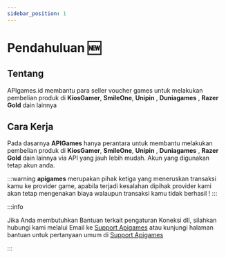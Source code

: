 ```yaml
---
sidebar_position: 1
---
```


# Pendahuluan 🆕

## Tentang

APIgames.id membantu para seller voucher games untuk melakukan pembelian produk di **KiosGamer**, **SmileOne**, **Unipin** , **Duniagames** , **Razer Gold** dain lainnya

## Cara Kerja

Pada dasarnya **APIGames** hanya perantara untuk membantu melakukan pembelian produk di **KiosGamer**, **SmileOne**, **Unipin** , **Duniagames** , **Razer Gold** dain lainnya via API yang jauh lebih mudah. Akun yang digunakan tetap akun anda.

:::warning
**apigames** merupakan pihak ketiga yang meneruskan transaksi kamu ke provider game, apabila terjadi kesalahan dipihak provider kami akan tetap mengenakan biaya walaupun transaksi kamu tidak berhasil !
:::

:::info

Jika Anda membutuhkan Bantuan terkait pengaturan Koneksi dll, silahkan hubungi kami melalui Email ke [Support Apigames](mailto:cs@apigames.id) atau kunjungi halaman bantuan untuk pertanyaan umum di [Support Apigames](http://help.apigames.id/)

:::
